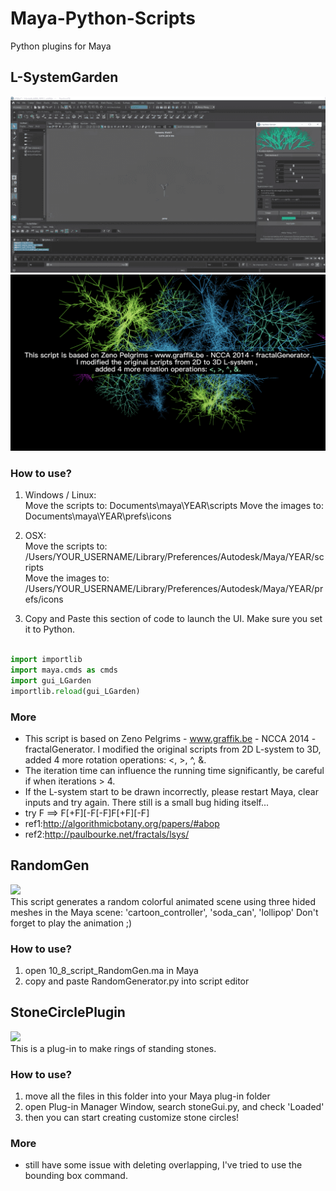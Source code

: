 # Maya-Python-Scripts
Python plugins for Maya

## L-SystemGarden
![](/LSystemGarden/LSystemGardenDemo01.gif)
<img src='/LSystemGarden/preview02.png' width='518'>
### How to use?
1. Windows / Linux:<br/>
Move the scripts to: Documents\maya\YEAR\scripts
Move the images to: Documents\maya\YEAR\prefs\icons
2. OSX:<br/>
Move the scripts to: /Users/YOUR_USERNAME/Library/Preferences/Autodesk/Maya/YEAR/scripts
<br/>Move the images to: /Users/YOUR_USERNAME/Library/Preferences/Autodesk/Maya/YEAR/prefs/icons

3. Copy and Paste this section of code to launch the UI. Make sure you set it to Python.
```python

import importlib
import maya.cmds as cmds
import gui_LGarden
importlib.reload(gui_LGarden)

```
### More
- This script is based on Zeno Pelgrims - www.graffik.be - NCCA 2014 - fractalGenerator. I modified the original scripts from 2D L-system to 3D, added 4 more rotation operations: <, >, ^, &.
- The iteration time can influence the running time significantly, be careful if when iterations > 4.
- If the L-system start to be drawn incorrectly, please restart Maya, clear inputs and try again. There still is a small bug hiding itself...
- try F ==> F[+F][-F[-F]F[+F][-F]
- ref1:http://algorithmicbotany.org/papers/#abop
- ref2:http://paulbourke.net/fractals/lsys/

## RandomGen
<img src="https://github.com/wzhang1998/Maya-Python-Scripts/assets/67906283/c45cb706-a09d-42b1-9b61-6022b5dbdc1d" width='518'>\
This script generates a random colorful animated scene using three hided meshes in the Maya scene: 'cartoon_controller', 'soda_can', 'lollipop'
Don't forget to play the animation ;)       

### How to use?
1. open 10_8_script_RandomGen.ma in Maya
2. copy and paste RandomGenerator.py into script editor


## StoneCirclePlugin
<img src="https://github.com/wzhang1998/Maya-Python-Scripts/assets/67906283/6f0da355-6de7-4f96-9f9a-4df74a854180" width='518'>\
This is a plug-in to make rings of standing stones.

### How to use?
1. move all the files in this folder into your Maya plug-in folder
2. open Plug-in Manager Window, search stoneGui.py, and check 'Loaded'
3. then you can start creating customize stone circles!

### More
- still have some issue with deleting overlapping, I've tried to use the bounding box command.
